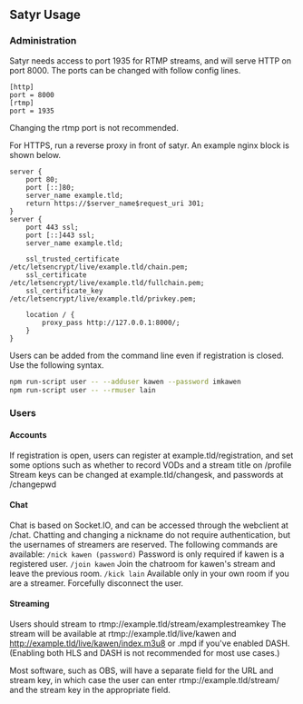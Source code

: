 ## Satyr Usage

### Administration
Satyr needs access to port 1935 for RTMP streams, and will serve HTTP on port 8000. The ports can be changed with follow config lines.
```
[http]
port = 8000
[rtmp]
port = 1935
```
Changing the rtmp port is not recommended.

For HTTPS, run a reverse proxy in front of satyr. An example nginx block is shown below.
```
server {
    port 80;
    port [::]80;
    server_name example.tld;
    return https://$server_name$request_uri 301;
}
server {
    port 443 ssl;
    port [::]443 ssl;
    server_name example.tld;

    ssl_trusted_certificate   /etc/letsencrypt/live/example.tld/chain.pem;
    ssl_certificate               /etc/letsencrypt/live/example.tld/fullchain.pem;
    ssl_certificate_key        /etc/letsencrypt/live/example.tld/privkey.pem;

    location / {
        proxy_pass http://127.0.0.1:8000/;
    }
}
```

Users can be added from the command line even if registration is closed. Use the following syntax.
```bash
npm run-script user -- --adduser kawen --password imkawen
npm run-script user -- --rmuser lain
```

### Users

#### Accounts
If registration is open, users can register at example.tld/registration, and set some options such as whether to record VODs and a stream title on /profile
Stream keys can be changed at example.tld/changesk, and passwords at /changepwd

#### Chat
Chat is based on Socket.IO, and can be accessed through the webclient at /chat.
Chatting and changing a nickname do not require authentication, but the usernames of streamers are reserved.
The following commands are available:
`/nick kawen (password)` Password is only required if kawen is a registered user.
`/join kawen` Join the chatroom for kawen's stream and leave the previous room.
`/kick lain` Available only in your own room if you are a streamer. Forcefully disconnect the user.

#### Streaming
Users should stream to rtmp://example.tld/stream/examplestreamkey
The stream will be available at rtmp://example.tld/live/kawen and http://example.tld/live/kawen/index.m3u8 or .mpd if you've enabled DASH. (Enabling both HLS and DASH is not recommended for most use cases.)

Most software, such as OBS, will have a separate field for the URL and stream key, in which case the user can enter rtmp://example.tld/stream/ and the stream key in the appropriate field.
